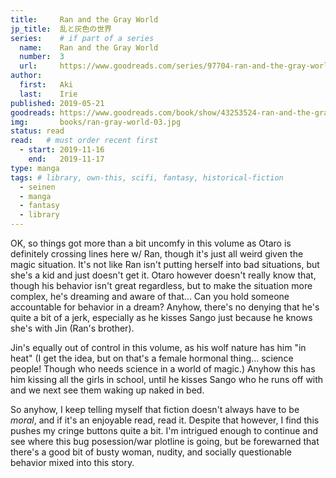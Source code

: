 ```yaml
---
title:     Ran and the Gray World
jp_title:  乱と灰色の世界
series:    # if part of a series
  name:    Ran and the Gray World
  number:  3
  url:     https://www.goodreads.com/series/97704-ran-and-the-gray-world
author: 
  first:   Aki 
  last:    Irie
published: 2019-05-21 
goodreads: https://www.goodreads.com/book/show/43253524-ran-and-the-gray-world-vol-3
img:       books/ran-gray-world-03.jpg
status: read
read:   # must order recent first
  - start: 2019-11-16  
    end:   2019-11-17 
type: manga
tags: # library, own-this, scifi, fantasy, historical-fiction
  - seinen
  - manga
  - fantasy
  - library
---
```


OK, so things got more than a bit uncomfy in this volume as Otaro is definitely crossing lines here w/ Ran, though it's just all weird given the magic situation. It's not like Ran isn't putting herself into bad situations, but she's a kid and just doesn't get it. Otaro however doesn't really know that, though his behavior isn't great regardless, but to make the situation more complex, he's dreaming and aware of that... Can you hold someone accountable for behavior in a dream? Anyhow, there's no denying that he's quite a bit of a jerk, especially as he kisses Sango just because he knows she's with Jin (Ran's brother). 

Jin's equally out of control in this volume, as his wolf nature has him "in heat" (I get the idea, but on that's a female hormonal thing... science people! Though who needs science in a world of magic.) Anyhow this has him kissing all the girls in school, until he kisses Sango who he runs off with and we next see them waking up naked in bed. 

So anyhow, I keep telling myself that fiction doesn't always have to be *moral*, and if it's an enjoyable read, read it. Despite that however, I find this pushes my cringe buttons quite a bit. I'm intrigued enough to continue and see where this bug posession/war plotline is going, but be forewarned that there's a good bit of busty woman, nudity, and socially questionable behavior mixed into this story.

